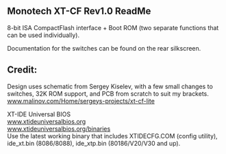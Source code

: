 Monotech XT-CF Rev1.0 ReadMe
----------------------------

8-bit ISA CompactFlash interface + Boot ROM (two separate functions that can be used individually).

Documentation for the switches can be found on the rear silkscreen.

Credit:
-------
Design uses schematic from Sergey Kiselev, with a few small changes to switches, 32K ROM support, and PCB from scratch to suit my brackets.\
www.malinov.com/Home/sergeys-projects/xt-cf-lite

XT-IDE Universal BIOS\
www.xtideuniversalbios.org  
www.xtideuniversalbios.org/binaries  
Use the latest working binary that includes XTIDECFG.COM (config utility), ide_xt.bin (8086/8088), ide_xtp.bin (80186/V20/V30 and up).